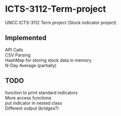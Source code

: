 # ICTS-3112-Term-project
UNCC ICTS-3112 Term project (Stock indicator project)

## Implemented
API Calls \
CSV Parsing \
HashMap for storing stock data in memory \
N-Day Average (partially)

## TODO
function to print standard indicators \
More access functions \
put indicator in nested class \
Different output (bridges?)

